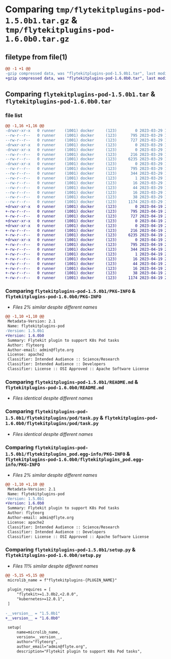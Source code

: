 # Comparing `tmp/flytekitplugins-pod-1.5.0b1.tar.gz` & `tmp/flytekitplugins-pod-1.6.0b0.tar.gz`

## filetype from file(1)

```diff
@@ -1 +1 @@
-gzip compressed data, was "flytekitplugins-pod-1.5.0b1.tar", last modified: Wed Mar 29 18:58:39 2023, max compression
+gzip compressed data, was "flytekitplugins-pod-1.6.0b0.tar", last modified: Wed Apr 19 20:54:30 2023, max compression
```

## Comparing `flytekitplugins-pod-1.5.0b1.tar` & `flytekitplugins-pod-1.6.0b0.tar`

### file list

```diff
@@ -1,16 +1,16 @@
-drwxr-xr-x   0 runner    (1001) docker     (123)        0 2023-03-29 18:58:39.776244 flytekitplugins-pod-1.5.0b1/
--rw-r--r--   0 runner    (1001) docker     (123)      795 2023-03-29 18:58:39.776244 flytekitplugins-pod-1.5.0b1/PKG-INFO
--rw-r--r--   0 runner    (1001) docker     (123)      727 2023-03-29 18:58:20.000000 flytekitplugins-pod-1.5.0b1/README.md
-drwxr-xr-x   0 runner    (1001) docker     (123)        0 2023-03-29 18:58:39.776244 flytekitplugins-pod-1.5.0b1/flytekitplugins/
-drwxr-xr-x   0 runner    (1001) docker     (123)        0 2023-03-29 18:58:39.776244 flytekitplugins-pod-1.5.0b1/flytekitplugins/pod/
--rw-r--r--   0 runner    (1001) docker     (123)      216 2023-03-29 18:58:20.000000 flytekitplugins-pod-1.5.0b1/flytekitplugins/pod/__init__.py
--rw-r--r--   0 runner    (1001) docker     (123)     6235 2023-03-29 18:58:20.000000 flytekitplugins-pod-1.5.0b1/flytekitplugins/pod/task.py
-drwxr-xr-x   0 runner    (1001) docker     (123)        0 2023-03-29 18:58:39.776244 flytekitplugins-pod-1.5.0b1/flytekitplugins_pod.egg-info/
--rw-r--r--   0 runner    (1001) docker     (123)      795 2023-03-29 18:58:39.000000 flytekitplugins-pod-1.5.0b1/flytekitplugins_pod.egg-info/PKG-INFO
--rw-r--r--   0 runner    (1001) docker     (123)      344 2023-03-29 18:58:39.000000 flytekitplugins-pod-1.5.0b1/flytekitplugins_pod.egg-info/SOURCES.txt
--rw-r--r--   0 runner    (1001) docker     (123)        1 2023-03-29 18:58:39.000000 flytekitplugins-pod-1.5.0b1/flytekitplugins_pod.egg-info/dependency_links.txt
--rw-r--r--   0 runner    (1001) docker     (123)       16 2023-03-29 18:58:39.000000 flytekitplugins-pod-1.5.0b1/flytekitplugins_pod.egg-info/namespace_packages.txt
--rw-r--r--   0 runner    (1001) docker     (123)       44 2023-03-29 18:58:39.000000 flytekitplugins-pod-1.5.0b1/flytekitplugins_pod.egg-info/requires.txt
--rw-r--r--   0 runner    (1001) docker     (123)       16 2023-03-29 18:58:39.000000 flytekitplugins-pod-1.5.0b1/flytekitplugins_pod.egg-info/top_level.txt
--rw-r--r--   0 runner    (1001) docker     (123)       38 2023-03-29 18:58:39.776244 flytekitplugins-pod-1.5.0b1/setup.cfg
--rw-r--r--   0 runner    (1001) docker     (123)     1174 2023-03-29 18:58:35.000000 flytekitplugins-pod-1.5.0b1/setup.py
+drwxr-xr-x   0 runner    (1001) docker     (123)        0 2023-04-19 20:54:30.799091 flytekitplugins-pod-1.6.0b0/
+-rw-r--r--   0 runner    (1001) docker     (123)      795 2023-04-19 20:54:30.799091 flytekitplugins-pod-1.6.0b0/PKG-INFO
+-rw-r--r--   0 runner    (1001) docker     (123)      727 2023-04-19 20:54:06.000000 flytekitplugins-pod-1.6.0b0/README.md
+drwxr-xr-x   0 runner    (1001) docker     (123)        0 2023-04-19 20:54:30.799091 flytekitplugins-pod-1.6.0b0/flytekitplugins/
+drwxr-xr-x   0 runner    (1001) docker     (123)        0 2023-04-19 20:54:30.799091 flytekitplugins-pod-1.6.0b0/flytekitplugins/pod/
+-rw-r--r--   0 runner    (1001) docker     (123)      216 2023-04-19 20:54:06.000000 flytekitplugins-pod-1.6.0b0/flytekitplugins/pod/__init__.py
+-rw-r--r--   0 runner    (1001) docker     (123)     6235 2023-04-19 20:54:06.000000 flytekitplugins-pod-1.6.0b0/flytekitplugins/pod/task.py
+drwxr-xr-x   0 runner    (1001) docker     (123)        0 2023-04-19 20:54:30.799091 flytekitplugins-pod-1.6.0b0/flytekitplugins_pod.egg-info/
+-rw-r--r--   0 runner    (1001) docker     (123)      795 2023-04-19 20:54:30.000000 flytekitplugins-pod-1.6.0b0/flytekitplugins_pod.egg-info/PKG-INFO
+-rw-r--r--   0 runner    (1001) docker     (123)      344 2023-04-19 20:54:30.000000 flytekitplugins-pod-1.6.0b0/flytekitplugins_pod.egg-info/SOURCES.txt
+-rw-r--r--   0 runner    (1001) docker     (123)        1 2023-04-19 20:54:30.000000 flytekitplugins-pod-1.6.0b0/flytekitplugins_pod.egg-info/dependency_links.txt
+-rw-r--r--   0 runner    (1001) docker     (123)       16 2023-04-19 20:54:30.000000 flytekitplugins-pod-1.6.0b0/flytekitplugins_pod.egg-info/namespace_packages.txt
+-rw-r--r--   0 runner    (1001) docker     (123)       44 2023-04-19 20:54:30.000000 flytekitplugins-pod-1.6.0b0/flytekitplugins_pod.egg-info/requires.txt
+-rw-r--r--   0 runner    (1001) docker     (123)       16 2023-04-19 20:54:30.000000 flytekitplugins-pod-1.6.0b0/flytekitplugins_pod.egg-info/top_level.txt
+-rw-r--r--   0 runner    (1001) docker     (123)       38 2023-04-19 20:54:30.799091 flytekitplugins-pod-1.6.0b0/setup.cfg
+-rw-r--r--   0 runner    (1001) docker     (123)     1174 2023-04-19 20:54:25.000000 flytekitplugins-pod-1.6.0b0/setup.py
```

### Comparing `flytekitplugins-pod-1.5.0b1/PKG-INFO` & `flytekitplugins-pod-1.6.0b0/PKG-INFO`

 * *Files 2% similar despite different names*

```diff
@@ -1,10 +1,10 @@
 Metadata-Version: 2.1
 Name: flytekitplugins-pod
-Version: 1.5.0b1
+Version: 1.6.0b0
 Summary: Flytekit plugin to support K8s Pod tasks
 Author: flyteorg
 Author-email: admin@flyte.org
 License: apache2
 Classifier: Intended Audience :: Science/Research
 Classifier: Intended Audience :: Developers
 Classifier: License :: OSI Approved :: Apache Software License
```

### Comparing `flytekitplugins-pod-1.5.0b1/README.md` & `flytekitplugins-pod-1.6.0b0/README.md`

 * *Files identical despite different names*

### Comparing `flytekitplugins-pod-1.5.0b1/flytekitplugins/pod/task.py` & `flytekitplugins-pod-1.6.0b0/flytekitplugins/pod/task.py`

 * *Files identical despite different names*

### Comparing `flytekitplugins-pod-1.5.0b1/flytekitplugins_pod.egg-info/PKG-INFO` & `flytekitplugins-pod-1.6.0b0/flytekitplugins_pod.egg-info/PKG-INFO`

 * *Files 2% similar despite different names*

```diff
@@ -1,10 +1,10 @@
 Metadata-Version: 2.1
 Name: flytekitplugins-pod
-Version: 1.5.0b1
+Version: 1.6.0b0
 Summary: Flytekit plugin to support K8s Pod tasks
 Author: flyteorg
 Author-email: admin@flyte.org
 License: apache2
 Classifier: Intended Audience :: Science/Research
 Classifier: Intended Audience :: Developers
 Classifier: License :: OSI Approved :: Apache Software License
```

### Comparing `flytekitplugins-pod-1.5.0b1/setup.py` & `flytekitplugins-pod-1.6.0b0/setup.py`

 * *Files 11% similar despite different names*

```diff
@@ -5,15 +5,15 @@
 microlib_name = f"flytekitplugins-{PLUGIN_NAME}"
 
 plugin_requires = [
     "flytekit>=1.3.0b2,<2.0.0",
     "kubernetes>=12.0.1",
 ]
 
-__version__ = "1.5.0b1"
+__version__ = "1.6.0b0"
 
 setup(
     name=microlib_name,
     version=__version__,
     author="flyteorg",
     author_email="admin@flyte.org",
     description="Flytekit plugin to support K8s Pod tasks",
```

